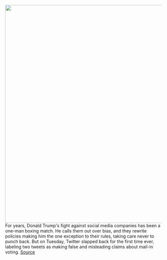 <img src='https://cdn.vox-cdn.com/thumbor/sXL2JuU09-8iwDtWxkreTn783eI=/0x0:5352x3738/1200x800/filters:focal(2248x1441:3104x2297)/cdn.vox-cdn.com/uploads/chorus_image/image/66852909/1214735331.jpg.0.jpg' width='700px' /><br/>
For years, Donald Trump's fight against social media companies has been a one-man boxing match. He calls them out over bias, and they rewrite policies making him the one exception to their rules, taking care never to punch back. But on Tuesday, Twitter slapped back for the first time ever, labeling two tweets as making false and misleading claims about mail-in voting.
<a href='https://www.theverge.com/2020/5/27/21272257/twitter-donald-trump-regulate-conservative-bias-white-house-mail-voting'> Source <a/>